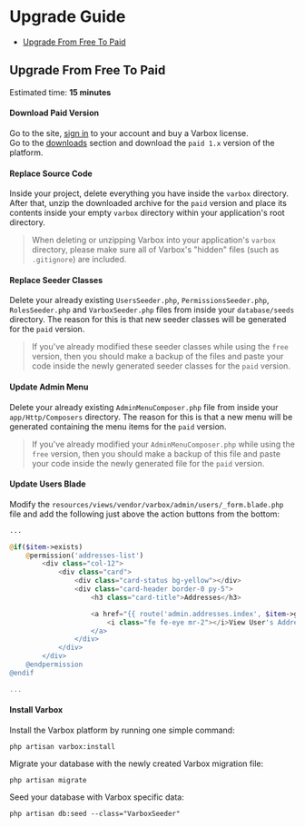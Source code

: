 # Upgrade Guide

- [Upgrade From Free To Paid](#upgrade-from-free-to-paid)

<a name="upgrade-from-free-to-paid"></a>
## Upgrade From Free To Paid

Estimated time: **15 minutes**

<a name="download-paid-version"></a>
#### Download Paid Version

Go to the site, [sign in](https://varbox.io/login) to your account and buy a Varbox license.    
Go to the [downloads](https://varbox.io/releases) section and download the `paid 1.x` version of the platform.   

<a name="replace-source-code"></a>
#### Replace Source Code

Inside your project, delete everything you have inside the `varbox` directory. After that, unzip the downloaded archive for the `paid` version and place its contents inside your empty `varbox` directory within your application's root directory.

> When deleting or unzipping Varbox into your application's `varbox` directory, please make sure all of Varbox's "hidden" files (such as `.gitignore`) are included.

<a name="replace-seeder-classes"></a>
#### Replace Seeder Classes

Delete your already existing `UsersSeeder.php`, `PermissionsSeeder.php`, `RolesSeeder.php` and `VarboxSeeder.php` files from inside your `database/seeds` directory. 
The reason for this is that new seeder classes will be generated for the `paid` version.

> If you've already modified these seeder classes while using the `free` version, then you should make a backup of the files and paste your code inside the newly generated seeder classes for the `paid` version.

<a name="update-admin-menu"></a>
#### Update Admin Menu

Delete your already existing `AdminMenuComposer.php` file from inside your `app/Http/Composers` directory. 
The reason for this is that a new menu will be generated containing the menu items for the `paid` version.

> If you've already modified your `AdminMenuComposer.php` while using the `free` version, then you should make a backup of this file and paste your code inside the newly generated file for the `paid` version.

<a name="update-users-blade"></a>
#### Update Users Blade

Modify the `resources/views/vendor/varbox/admin/users/_form.blade.php` file and add the following just above the action buttons from the bottom:

```php
...

@if($item->exists)
    @permission('addresses-list')
        <div class="col-12">
            <div class="card">
                <div class="card-status bg-yellow"></div>
                <div class="card-header border-0 py-5">
                    <h3 class="card-title">Addresses</h3>

                    <a href="{{ route('admin.addresses.index', $item->getKey()) }}" class="btn btn-yellow btn-square float-right ml-auto">
                        <i class="fe fe-eye mr-2"></i>View User's Addresses
                    </a>
                </div>
            </div>
        </div>
    @endpermission
@endif

...
```

<a name="install-varbox"></a>
#### Install Varbox

Install the Varbox platform by running one simple command:

```
php artisan varbox:install
```

Migrate your database with the newly created Varbox migration file:

```
php artisan migrate
```

Seed your database with Varbox specific data:

```
php artisan db:seed --class="VarboxSeeder"
```



